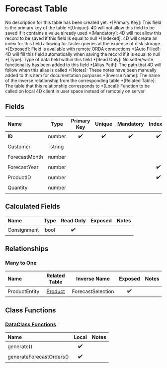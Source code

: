 ﻿# Forecast Table
No description for this table has been created yet.
*[Primary Key]: This field is the primary key of the table
*[Unique]: 4D will not allow this field to be saved if it contains a value already used
*[Mandatory]: 4D will not allow this record to be saved if this field is equal to null
*[Indexed]: 4D will create an index for this field allowing for faster queries at the expense of disk storage
*[Exposed]: Field is available with remote ORDA connections
*[Auto Filled]: 4D will fill this field automatically when saving the record if it is equal to null
*[Type]: Type of data held within this field
*[Read Only]: No setter/write functionality has been added to this field
*[Alias Path]: The path that 4D will follow when this alias is called
*[Notes]: These notes have been manually added to this item for documentation purposes
*[Inverse Name]: The name of the inverse relationship from the corresponding table
*[Related Table]: The table that this relationship corresponds to
*[Local]: Function to be called on local 4D client in user space instead of remotely on server
## Fields

|Name|Type|Primary Key|Unique|Mandatory|Indexed|Exposed|Auto Filled|Notes|
|:---|:---:|:---:|:---:|:---:|:---:|:---:|:---:|:---:|
|**ID**|number|✔️|✔️|✔️|✔️|✔️|✔️||
|Customer|string|||||✔️|||
|ForecastMonth|number|||||✔️|||
|ForecastYear|number||||✔️|✔️|||
|ProductID|number||||✔️|✔️|||
|Quantity|number|||||✔️|||
## Calculated Fields

|Name|Type|Read Only|Exposed|Notes|
|:---|:---:|:---:|:---:|:---:|
|Consignment|bool|✔️|||
## Relationships
### Many to One

|Name|Related Table|Inverse Name|Exposed|Notes|
|:---|:---:|:---:|:---:|:---:|
|ProductEntity|[Product](Product.md)|ForecastSelection|✔️||
## Class Functions
### [DataClass Functions](https://github.com/synthotec/SynthoTec-4D/blob/main/Project/Sources/Classes/Forecast.4dm)

|Name|Local|Notes|
|:---|:---:|:---:|
|generate()|✔️||
|generateForecastOrders()|✔️||